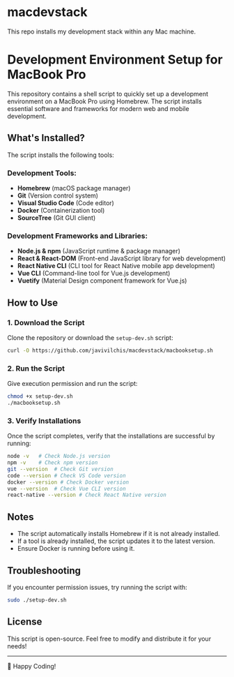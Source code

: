 # macdevstack
This repo installs my development stack within any Mac machine.


# Development Environment Setup for MacBook Pro

This repository contains a shell script to quickly set up a development environment on a MacBook Pro using Homebrew. The script installs essential software and frameworks for modern web and mobile development.

## What's Installed?

The script installs the following tools:

### Development Tools:

- **Homebrew** (macOS package manager)
- **Git** (Version control system)
- **Visual Studio Code** (Code editor)
- **Docker** (Containerization tool)
- **SourceTree** (Git GUI client)

### Development Frameworks and Libraries:

- **Node.js & npm** (JavaScript runtime & package manager)
- **React & React-DOM** (Front-end JavaScript library for web development)
- **React Native CLI** (CLI tool for React Native mobile app development)
- **Vue CLI** (Command-line tool for Vue.js development)
- **Vuetify** (Material Design component framework for Vue.js)

## How to Use

### 1. Download the Script

Clone the repository or download the `setup-dev.sh` script:

```sh
curl -O https://github.com/javivilchis/macdevstack/macbooksetup.sh
```

### 2. Run the Script

Give execution permission and run the script:

```sh
chmod +x setup-dev.sh
./macbooksetup.sh
```

### 3. Verify Installations

Once the script completes, verify that the installations are successful by running:

```sh
node -v   # Check Node.js version
npm -v    # Check npm version
git --version  # Check Git version
code --version # Check VS Code version
docker --version # Check Docker version
vue --version  # Check Vue CLI version
react-native --version # Check React Native version
```

## Notes

- The script automatically installs Homebrew if it is not already installed.
- If a tool is already installed, the script updates it to the latest version.
- Ensure Docker is running before using it.

## Troubleshooting

If you encounter permission issues, try running the script with:

```sh
sudo ./setup-dev.sh
```

## License

This script is open-source. Feel free to modify and distribute it for your needs!

---

🚀 Happy Coding!

